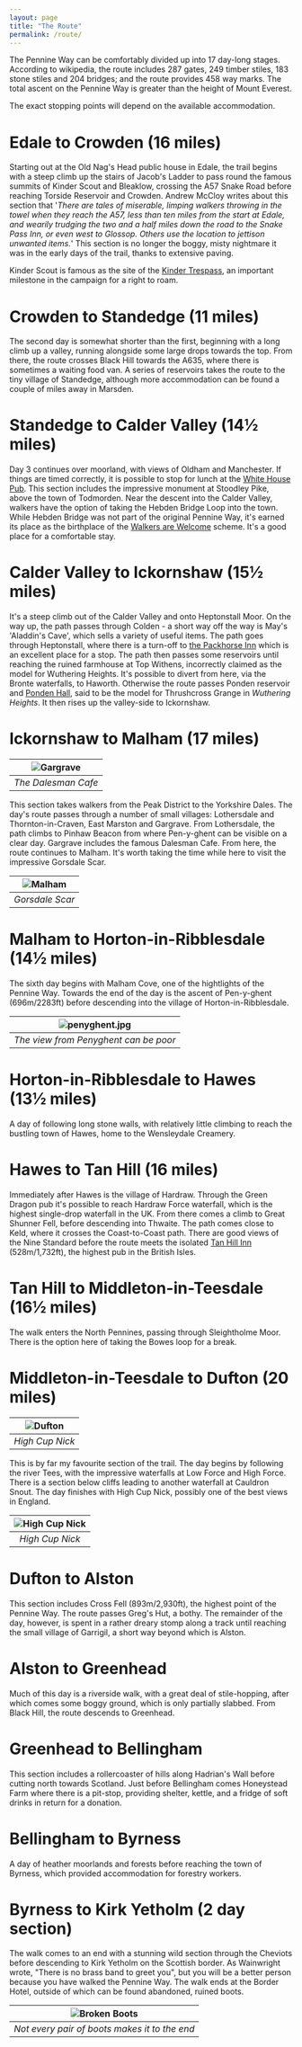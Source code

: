 ```yaml
---
layout: page
title: "The Route"
permalink: /route/
---
```

The Pennine Way can be comfortably divided up into 17 day-long stages. According to wikipedia, the route includes 287 gates, 249 timber stiles, 183 stone stiles and 204 bridges; and the route provides 458 way marks. The total ascent on the Pennine Way is greater than the height of Mount Everest.

The exact stopping points will depend on the available accommodation.

# Edale to Crowden (16 miles)
Starting out at the Old Nag's Head public house in Edale, the trail begins with a steep climb up the stairs of Jacob's Ladder to pass round the famous summits of Kinder Scout and Bleaklow, crossing the A57 Snake Road before reaching Torside Reservoir and Crowden. Andrew McCloy writes about this section that '*There are tales of miserable, limping walkers throwing in the towel when they reach the A57, less than ten miles from the start at Edale, and wearily trudging the two and a half miles down the road to the Snake Pass Inn, or even west to Glossop. Others use the location to jettison unwanted items.*' This section is no longer the boggy, misty nightmare it was in the early days of the trail, thanks to extensive paving. 

Kinder Scout is famous as the site of the [Kinder Trespass](https://en.wikipedia.org/wiki/Mass_trespass_of_Kinder_Scout), an important milestone in the campaign for a right to roam. 

# Crowden to Standedge (11 miles)
The second day is somewhat shorter than the first, beginning with a long climb up a valley, running alongside some large drops towards the top. From there, the route crosses Black Hill towards the A635, where there is sometimes a waiting food van. A series of reservoirs takes the route to the tiny village of Standedge, although more accommodation can be found a couple of miles away in Marsden.

# Standedge to Calder Valley (14½ miles)
Day 3 continues over moorland, with views of Oldham and Manchester. If things are timed correctly, it is possible to stop for lunch at the [White House Pub](https://thewhitehousepub.co.uk/). This section includes the impressive monument at Stoodley Pike, above the town of Todmorden. Near the descent into the Calder Valley, walkers have the option of taking the Hebden Bridge Loop into the town. While Hebden Bridge was not part of the original Pennine Way, it's earned its place as the birthplace of the [Walkers are Welcome](https://walkersarewelcome.org.uk/) scheme. It's a good place for a comfortable stay.

# Calder Valley to Ickornshaw (15½ miles)
It's a steep climb out of the Calder Valley and onto Heptonstall Moor. On the way up, the path passes through Colden - a short way off the way is May's 'Aladdin's Cave', which sells a variety of useful items. The path goes through Heptonstall, where there is a turn-off to [the Packhorse Inn](https://thepackhorseinn.co.uk/) which is an excellent place for a stop. The path then passes some reservoirs until reaching the ruined farmhouse at Top Withens, incorrectly claimed as the model for Wuthering Heights. It's possible to divert from here, via the Bronte waterfalls, to Haworth. Otherwise the route passes Ponden reservoir and [Ponden Hall](https://www.atlasobscura.com/places/ponden-hall), said to be the model for Thrushcross Grange in *Wuthering Heights*. It then rises up the valley-side to Ickornshaw.

# Ickornshaw to Malham (17 miles)

| ![Gargrave](/assets/gargrave.jpg) |
|:--:| 
| *The Dalesman Cafe* |

This section takes walkers from the Peak District to the Yorkshire Dales. The day's route passes through a number of small villages: Lothersdale and Thornton-in-Craven, East Marston and Gargrave. From Lothersdale, the path climbs to Pinhaw Beacon from where Pen-y-ghent can be visible on a clear day. Gargrave includes the famous Dalesman Cafe. From here, the route continues to Malham. It's worth taking the time while here to visit the impressive Gorsdale Scar. 

| ![Malham](/assets/malham.jpg) |
|:--:| 
| *Gorsdale Scar* |

# Malham to Horton-in-Ribblesdale (14½ miles)
The sixth day begins with Malham Cove, one of the hightlights of the Pennine Way. Towards the end of the day is the ascent of Pen-y-ghent (696m/2283ft) before descending into the village of Horton-in-Ribblesdale.

| ![penyghent.jpg](/assets/penyghent.jpg) | 
|:--:| 
| *The view from Penyghent can be poor* |

# Horton-in-Ribblesdale to Hawes (13½ miles)
A day of following long stone walls, with relatively little climbing to reach the bustling town of Hawes, home to the Wensleydale Creamery.
 
# Hawes to Tan Hill (16 miles)
Immediately after Hawes is the village of Hardraw. Through the Green Dragon pub it's possible to reach Hardraw Force waterfall, which is the highest single-drop waterfall in the UK. From there comes a climb to Great Shunner Fell, before descending into Thwaite. The path comes close to Keld, where it crosses the Coast-to-Coast path. There are good views of the Nine Standard before the route meets the isolated [Tan Hill Inn](https://www.tanhillinn.com/) (528m/1,732ft), the highest pub in the British Isles.

# Tan Hill to Middleton-in-Teesdale (16½ miles)
The walk enters the North Pennines, passing through Sleightholme Moor. There is the option here of taking the Bowes loop for a break.

# Middleton-in-Teesdale to Dufton (20 miles)

| ![Dufton](/assets/dufton2.jpg) |
|:--:| 
| *High Cup Nick* |

This is by far my favourite section of the trail. The day begins by following the river Tees, with the impressive waterfalls at Low Force and High Force. There is a section below cliffs leading to another waterfall at Cauldron Snout. The day finishes with High Cup Nick, possibly one of the best views in England. 

| ![High Cup Nick](/assets/highcupnick.jpg) |
|:--:| 
| *High Cup Nick* |

# Dufton to Alston
This section includes Cross Fell (893m/2,930ft), the highest point of the Pennine Way. The route passes Greg's Hut, a bothy. The remainder of the day, however, is spent in a rather dreary stomp along a track until reaching the small village of Garrigil, a short way beyond which is Alston.

# Alston to Greenhead
Much of this day is a riverside walk, with a great deal of stile-hopping, after which comes some boggy ground, which is only partially slabbed. From Black Hill, the route descends to Greenhead. 

# Greenhead to Bellingham
This section includes a rollercoaster of hills along Hadrian's Wall before cutting north towards Scotland. Just before Bellingham comes Honeystead Farm where there is a pit-stop, providing shelter, kettle, and a fridge of soft drinks in return for a donation.

# Bellingham to Byrness
A day of heather moorlands and forests before reaching the town of Byrness, which provided accommodation for forestry workers.

# Byrness to Kirk Yetholm (2 day section)
The walk comes to an end with a stunning wild section through the Cheviots before descending to Kirk Yetholm on the Scottish border. As Wainwright wrote, "There is no brass band to greet you", but you will be a better person because you have walked the Pennine Way.  The walk ends at the Border Hotel, outside of which can be found abandoned, ruined boots.

| ![Broken Boots](/assets/brokenboots.jpg) |
|:--:| 
| *Not every pair of boots makes it to the end* |

